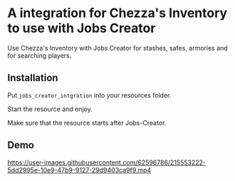 
# A integration for Chezza's Inventory to use with Jobs Creator

Use Chezza's Inventory with Jobs Creator for stashes, safes, armories and for searching players.

## Installation

Put ```jobs_creator_intgration``` into your resources folder.

Start the resource and enjoy.

Make sure that the resource starts after Jobs-Creator.

## Demo

https://user-images.githubusercontent.com/62596786/215553222-5dd2995e-10e9-47b9-9127-29d9403ca9f9.mp4

